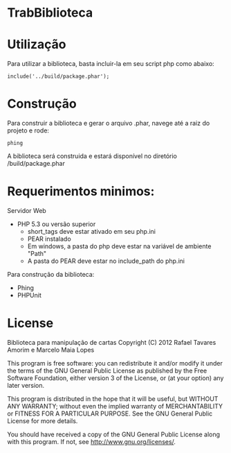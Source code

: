 TrabBiblioteca
==============

# Utilização

Para utilizar a biblioteca, basta incluir-la em seu script php como abaixo:

    include('../build/package.phar');

# Construção

Para construir a biblioteca e gerar o arquivo .phar, navege até a raiz do projeto e rode:

    phing

A biblioteca será construida e estará disponível no diretório /build/package.phar

Requerimentos minimos:
=====================
Servidor Web
- PHP 5.3 ou versão superior
   - short_tags deve estar ativado em seu php.ini
   - PEAR instalado
   - Em windows, a pasta do php deve estar na variável de ambiente "Path"
   - A pasta do PEAR deve estar no include_path do php.ini

Para construção da biblioteca:

 - Phing
 - PHPUnit


License
========================================
Biblioteca para manipulação de cartas
Copyright (C) 2012  Rafael Tavares Amorim e Marcelo Maia Lopes

This program is free software: you can redistribute it and/or modify
it under the terms of the GNU General Public License as published by
the Free Software Foundation, either version 3 of the License, or
(at your option) any later version.

This program is distributed in the hope that it will be useful,
but WITHOUT ANY WARRANTY; without even the implied warranty of
MERCHANTABILITY or FITNESS FOR A PARTICULAR PURPOSE.  See the
GNU General Public License for more details.

You should have received a copy of the GNU General Public License
along with this program.  If not, see <http://www.gnu.org/licenses/>.